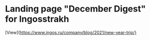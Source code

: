 # Landing page "December Digest" for Ingosstrakh

[View](https://www.ingos.ru/company/blog/2021/new-year-trip/}
